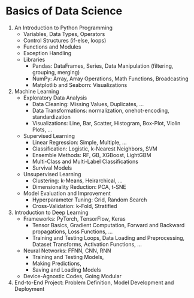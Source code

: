 # Basics of Data Science

1. An Introduction to Python Programming
    - Variables, Data Types, Operators
    - Control Structures (if-else, loops)
    - Functions and Modules
    - Exception Handling
    - Libraries
        - Pandas: DataFrames, Series, Data Manipulation (filtering, grouping, merging)
        - NumPy: Array, Array Operations, Math Functions, Broadcasting
        - Matplotlib and Seaborn: Visualizations
2. Machine Learning
    - Exploratory Data Analysis
        - Data Cleaning: Missing Values, Duplicates, ...
        - Data Transformations: normalization, onehot-encoding, standardization
        - Visualizations: Line, Bar, Scatter, Histogram, Box-Plot, Violin Plots, ...
    - Supervised Learning
        - Linear Regression: Simple, Multiple, ...
        - Classification: Logistic, k-Nearest Neighbors, SVM
        - Ensemble Methods: RF, GB, XGBoost, LightGBM
        - Multi-Class and Multi-Label Classifications
        - Survival Models
    - Unsupervised Learning
        - Clustering: k-Means, Heirarchical, ...
        - Dimensionality Reduction: PCA, t-SNE
    - Model Evaluation and Improvement
        - Hyperparameter Tuning: Grid, Random Search
        - Cross-Validation: k-Fold, Stratified
3. Introduction to Deep Learning
    - Frameworks: PyTorch, TensorFlow, Keras
        - Tensor Basics, Gradient Computation, Forward and Backward propagations, Loss Functions, ...
        - Training and Testing Loops, Data Loading and Preprocessing, Dataset Transforms, Activation Functions, ...
    - Neural Networks: FFNN, CNN, RNN
        - Training and Testing Models, 
        - Making Predictions, 
        - Saving and Loading Models
    - Device-Agnostic Codes, Going Modular 
4. End-to-End Project: Problem Definition, Model Development and Deployment